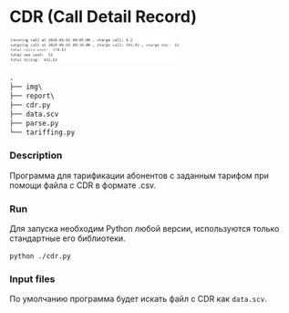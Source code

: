 # CDR (Call Detail Record)
<img src="./img/Capture.png" alt="" width="300"/>

```
.
├── img\
├── report\
├── cdr.py
├── data.scv
├── parse.py
└── tariffing.py
```
### Description
Программа для тарификации абонентов с заданным тарифом при помощи файла с CDR в формате .csv. 

### Run
Для запуска необходим Python любой версии, используются только стандартные его библиотеки.
```
python ./cdr.py
```
### Input files
По умолчанию программа будет искать файл с CDR как `data.scv`.